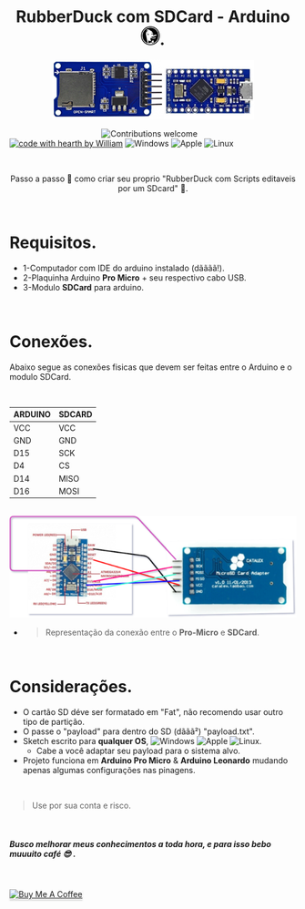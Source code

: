 <h1 align="center">RubberDuck com SDCard - Arduino <img height="33" width="33" src="https://github.com/Fincao/RubberDuck-SDCard-Arduino/blob/master/img/duckduckgo.svg" />.</h1>

<p align="center">
 <img alt="MICRO-PRO E SDCARD" src="https://github.com/Fincao/RubberDuck-SDCard-Arduino/blob/master/img/promicro-sdcard.jpg" width="355px">
</p>

&nbsp;&nbsp;&nbsp;&nbsp;&nbsp;&nbsp;&nbsp;&nbsp;&nbsp;&nbsp;&nbsp;&nbsp;&nbsp;&nbsp;&nbsp;&nbsp;&nbsp;&nbsp;&nbsp;&nbsp;&nbsp;&nbsp;&nbsp;&nbsp;&nbsp;&nbsp;&nbsp;&nbsp;&nbsp;&nbsp;&nbsp;&nbsp;&nbsp;&nbsp;&nbsp;&nbsp;&nbsp;&nbsp;&nbsp;&nbsp;
![Contributions welcome](https://img.shields.io/badge/contributions-welcome-green.svg)
[![code with hearth by William](https://img.shields.io/badge/<%5C>%20with%20♥%20by-Will-red)](https://github.com/Fincao)
![Windows](https://img.shields.io/badge/Microsoft-Windows-blue?logo=Windows&style=flat)
![Apple](https://img.shields.io/badge/OSX-Apple-lightgrey?logo=Apple&style=flat)
![Linux](https://img.shields.io/badge/Linux-OS-blue?logo=Linux&style=flat)

<br>
<p align="center">
Passo a passo 🚶 como criar seu proprio "RubberDuck com Scripts editaveis por um SDcard" 🔧.
</p>

<br>

# Requisitos.

 - 1-Computador com IDE do arduino instalado (dãããã!).
 - 2-Plaquinha Arduino **Pro Micro** + seu respectivo cabo USB.
 - 3-Modulo **SDCard** para arduino.

<br/>

# Conexões.

Abaixo segue as conexões fisicas que devem ser feitas entre o Arduino e o modulo SDCard.

<br/>

 ARDUINO| SDCARD 
------------ | -------------
VCC | VCC | -
GND   | GND | -
D15  | SCK | -
D4 | CS | -
D14   | MISO | -
D16   | MOSI | -

 <br>
 
 <img alt="MICRO-PRO E SDCARD" src="https://github.com/Fincao/RubberDuck-SDCard-Arduino/blob/master/img/sdcardCONNECT.png" width="555px">

 <br>
 
 - >Representação da conexão entre o **Pro-Micro** e **SDCard**.
 
 <br>
 
 # Considerações.
 
  - O cartão SD déve ser formatado em "Fat", não recomendo usar outro tipo de partição.
  - O passe o "payload" para dentro do SD (dããã²) "payload.txt".
  - Sketch escrito para **qualquer OS**, ![Windows](https://img.shields.io/badge/Microsoft-Windows-blue?logo=Windows&style=flat)
![Apple](https://img.shields.io/badge/OSX-Apple-lightgrey?logo=Apple&style=flat)
![Linux](https://img.shields.io/badge/Linux-OS-blue?logo=Linux&style=flat).
    - Cabe a você adaptar seu payload para o sistema alvo.
  - Projeto funciona em **Arduino Pro Micro**  &  **Arduino Leonardo** mudando apenas algumas configurações nas pinagens.
 
 <br>
 
 > Use por sua conta e risco.
 
 </br>
 
 
##### Busco melhorar meus conhecimentos a toda hora, e para isso bebo muuuito café 😎 .

<br>

<a href="https://www.buymeacoffee.com/oMW0fT8" target="_blank"><img src="https://www.buymeacoffee.com/assets/img/custom_images/orange_img.png" alt="Buy Me A Coffee" style="height: 41px !important;width: 174px !important;box-shadow: 0px 3px 2px 0px rgba(190, 190, 190, 0.5) !important;-webkit-box-shadow: 0px 3px 2px 0px rgba(190, 190, 190, 0.5) !important;" ></a>

